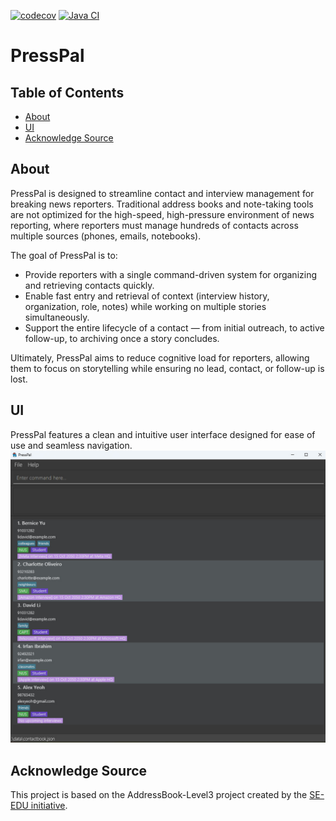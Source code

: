 [![codecov](https://codecov.io/github/AY2526S1-CS2103T-W08-1/tp/graph/badge.svg?token=SHFCVBT8YC)](https://codecov.io/github/AY2526S1-CS2103T-W08-1/tp)
[![Java CI](https://github.com/AY2526S1-CS2103T-W08-1/tp/actions/workflows/gradle.yml/badge.svg)](https://github.com/AY2526S1-CS2103T-W08-1/tp/actions/workflows/gradle.yml)

# PressPal

## Table of Contents
- [About](#about)
- [UI](#ui)
- [Acknowledge Source](#acknowledge-source)

## About
PressPal is designed to streamline contact and interview management for breaking news reporters. Traditional address books and note-taking tools are not optimized for the high-speed, high-pressure environment of news reporting, where reporters must manage hundreds of contacts across multiple sources (phones, emails, notebooks).

The goal of PressPal is to:
- Provide reporters with a single command-driven system for organizing and retrieving contacts quickly.
- Enable fast entry and retrieval of context (interview history, organization, role, notes) while working on multiple stories simultaneously.
- Support the entire lifecycle of a contact — from initial outreach, to active follow-up, to archiving once a story concludes.

Ultimately, PressPal aims to reduce cognitive load for reporters, allowing them to focus on storytelling while ensuring no lead, contact, or follow-up is lost.

## UI
PressPal features a clean and intuitive user interface designed for ease of use and seamless navigation.
![Ui](docs/images/Ui.png)


## Acknowledge Source
This project is based on the AddressBook-Level3 project created by the [SE-EDU initiative](https://se-education.org).
